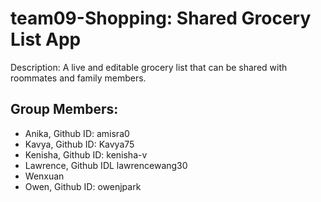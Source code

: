 # team09-Shopping: Shared Grocery List App

Description: A live and editable grocery list that can be shared with roommates and family members.

## Group Members: ##
- Anika, Github ID: amisra0
- Kavya, Github ID: Kavya75
- Kenisha, Github ID: kenisha-v
- Lawrence, Github IDL lawrencewang30
- Wenxuan
- Owen, Github ID: owenjpark
